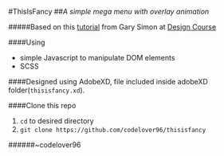 #ThisIsFancy
##*A simple mega menu with overlay animation*

#####Based on this [tutorial](https://www.youtube.com/watch?v=4G9c5swUyOc) from Gary Simon at [Design Course](https://www.youtube.com/c/DesignCourse)

####Using
* simple Javascript to manipulate DOM elements
* SCSS

####Designed using AdobeXD, file included inside adobeXD folder(`thisisfancy.xd`). 

####Clone this repo
1) `cd` to desired directory
2) `git clone https://github.com/codelover96/thisisfancy`

######~codelover96
